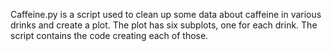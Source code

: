 Caffeine.py is a script used to clean up some data about caffeine in various drinks and create a plot. The plot has six subplots, one for each drink. The script contains the code creating each of those.
